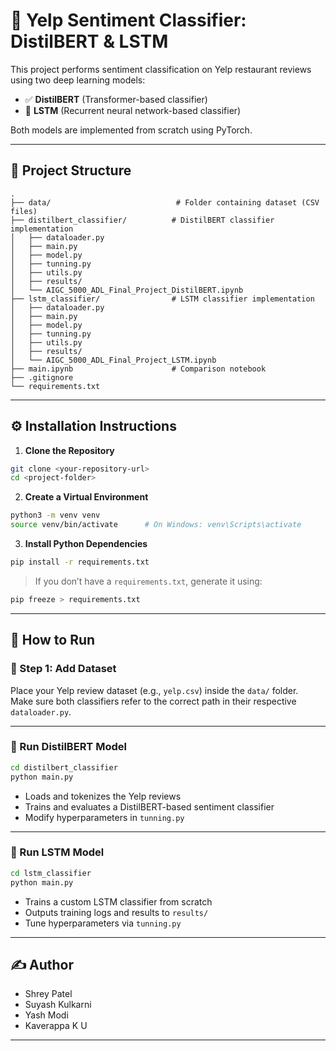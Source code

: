 # 📝 Yelp Sentiment Classifier: DistilBERT & LSTM

This project performs sentiment classification on Yelp restaurant reviews using two deep learning models:

- ✅ **DistilBERT** (Transformer-based classifier)
- 🔁 **LSTM** (Recurrent neural network-based classifier)

Both models are implemented from scratch using PyTorch.

---

## 📁 Project Structure

```
.
├── data/                            # Folder containing dataset (CSV files)
├── distilbert_classifier/          # DistilBERT classifier implementation
│   ├── dataloader.py
│   ├── main.py
│   ├── model.py
│   ├── tunning.py
│   ├── utils.py
│   ├── results/
│   └── AIGC_5000_ADL_Final_Project_DistilBERT.ipynb
├── lstm_classifier/                # LSTM classifier implementation
│   ├── dataloader.py
│   ├── main.py
│   ├── model.py
│   ├── tunning.py
│   ├── utils.py
│   ├── results/
│   └── AIGC_5000_ADL_Final_Project_LSTM.ipynb
├── main.ipynb                      # Comparison notebook
├── .gitignore
└── requirements.txt
```

---

## ⚙️ Installation Instructions

1. **Clone the Repository**

```bash
git clone <your-repository-url>
cd <project-folder>
```

2. **Create a Virtual Environment**

```bash
python3 -m venv venv
source venv/bin/activate      # On Windows: venv\Scripts\activate
```

3. **Install Python Dependencies**

```bash
pip install -r requirements.txt
```

> If you don’t have a `requirements.txt`, generate it using:

```bash
pip freeze > requirements.txt
```

---

## 🚀 How to Run

### 📌 Step 1: Add Dataset

Place your Yelp review dataset (e.g., `yelp.csv`) inside the `data/` folder.  
Make sure both classifiers refer to the correct path in their respective `dataloader.py`.

---

### 🤖 Run DistilBERT Model

```bash
cd distilbert_classifier
python main.py
```

- Loads and tokenizes the Yelp reviews
- Trains and evaluates a DistilBERT-based sentiment classifier
- Modify hyperparameters in `tunning.py`

---

### 🔁 Run LSTM Model

```bash
cd lstm_classifier
python main.py
```

- Trains a custom LSTM classifier from scratch
- Outputs training logs and results to `results/`
- Tune hyperparameters via `tunning.py`

---

## ✍️ Author

- Shrey Patel
- Suyash Kulkarni
- Yash Modi
- Kaverappa K U

---
